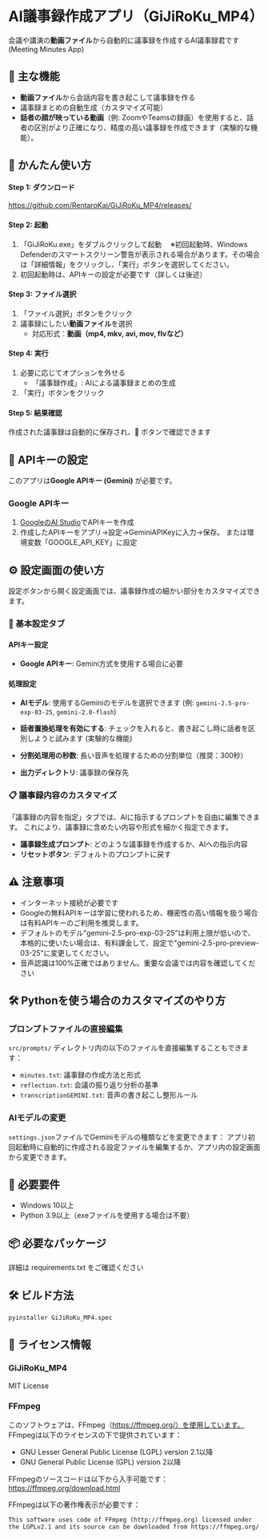# AI議事録作成アプリ（GiJiRoKu_MP4）

会議や講演の**動画ファイル**から自動的に議事録を作成するAI議事録君です
(Meeting Minutes App)

## 🌟 主な機能

- **動画ファイル**から会話内容を書き起こして議事録を作る
- 議事録まとめの自動生成（カスタマイズ可能）
- **話者の顔が映っている動画**（例: ZoomやTeamsの録画）を使用すると、話者の区別がより正確になり、精度の高い議事録を作成できます（実験的な機能）。

## 🚀 かんたん使い方

#### Step 1: ダウンロード
https://github.com/RentaroKai/GiJiRoKu_MP4/releases/

#### Step 2: 起動
1. 「GiJiRoKu.exe」をダブルクリックして起動
　※初回起動時、Windows Defenderのスマートスクリーン警告が表示される場合があります。その場合は「詳細情報」をクリックし、「実行」ボタンを選択してください。
2. 初回起動時は、APIキーの設定が必要です（詳しくは後述）

#### Step 3: ファイル選択
1. 「ファイル選択」ボタンをクリック
2. 議事録にしたい**動画ファイル**を選択
   - 対応形式：**動画（mp4, mkv, avi, mov, flvなど）**

#### Step 4: 実行
1. 必要に応じてオプションを外せる
   - 「議事録作成」: AIによる議事録まとめの生成
2. 「実行」ボタンをクリック

#### Step 5: 結果確認
作成された議事録は自動的に保存され、📁 ボタンで確認できます


## 🔑 APIキーの設定

このアプリは**Google APIキー (Gemini)** が必要です。

### Google APIキー
1. [GoogleのAI Studio](https://aistudio.google.com/app/apikey)でAPIキーを作成
2. 作成したAPIキーをアプリ→設定→GeminiAPIKeyに入力→保存。
または環境変数「GOOGLE_API_KEY」に設定

## ⚙️ 設定画面の使い方

設定ボタンから開く設定画面では、議事録作成の細かい部分をカスタマイズできます。

### 📝 基本設定タブ

#### APIキー設定
- **Google APIキー**: Gemini方式を使用する場合に必要

#### 処理設定
- **AIモデル**: 使用するGeminiのモデルを選択できます (例: `gemini-2.5-pro-exp-03-25`, `gemini-2.0-flash`)
- **話者置換処理を有効にする**: チェックを入れると、書き起こし時に話者を区別しようと試みます (実験的な機能)

- **分割処理用の秒数**: 長い音声を処理するための分割単位（推奨：300秒）
- **出力ディレクトリ**: 議事録の保存先

### 📋 議事録内容のカスタマイズ

「議事録の内容を指定」タブでは、AIに指示するプロンプトを自由に編集できます。
これにより、議事録に含めたい内容や形式を細かく指定できます。

- **議事録生成プロンプト**: どのような議事録を作成するか、AIへの指示内容
- **リセットボタン**: デフォルトのプロンプトに戻す

## ⚠️ 注意事項
- インターネット接続が必要です
- Googleの無料APIキーは学習に使われるため、機密性の高い情報を扱う場合は有料APIキーのご利用を推奨します。
- デフォルトのモデル"gemini-2.5-pro-exp-03-25"は利用上限が低いので、本格的に使いたい場合は、有料課金して、設定で"gemini-2.5-pro-preview-03-25"に変更してください。
- 音声認識は100%正確ではありません。重要な会議では内容を確認してください


## 🛠️ Pythonを使う場合のカスタマイズのやり方

### プロンプトファイルの直接編集
`src/prompts/` ディレクトリ内の以下のファイルを直接編集することもできます：

- `minutes.txt`: 議事録の作成方法と形式
- `reflection.txt`: 会議の振り返り分析の基準
- `transcriptionGEMINI.txt`: 音声の書き起こし整形ルール

### AIモデルの変更
`settings.json`ファイルでGeminiモデルの種類などを変更できます：
アプリ初回起動時に自動的に作成される設定ファイルを編集するか、アプリ内の設定画面から変更できます。

## 🔧 必要要件

- Windows 10以上
- Python 3.9以上（exeファイルを使用する場合は不要）

## 📦 必要なパッケージ

詳細は requirements.txt をご確認ください

## 🛠️ ビルド方法

```bash
pyinstaller GiJiRoKu_MP4.spec
```

## 📝 ライセンス情報

### GiJiRoKu_MP4
MIT License

### FFmpeg
このソフトウェアは、FFmpeg（https://ffmpeg.org/）を使用しています。
FFmpegは以下のライセンスの下で提供されています：

- GNU Lesser General Public License (LGPL) version 2.1以降
- GNU General Public License (GPL) version 2以降

FFmpegのソースコードは以下から入手可能です：
https://ffmpeg.org/download.html

FFmpegは以下の著作権表示が必要です：
```
This software uses code of FFmpeg (http://ffmpeg.org) licensed under the LGPLv2.1 and its source can be downloaded from https://ffmpeg.org/
```
